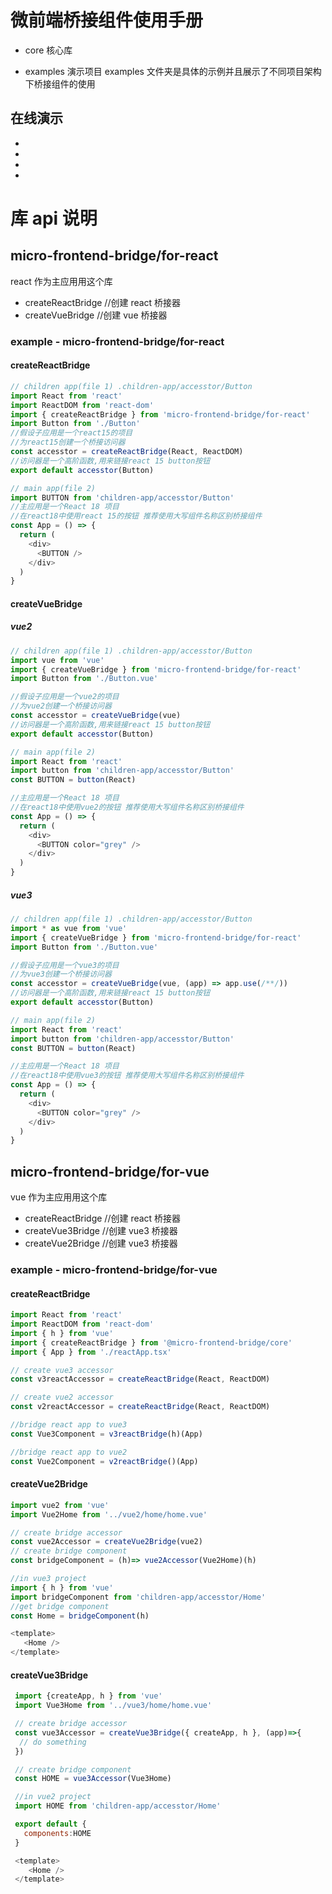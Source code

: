 # 微前端桥接组件使用手册

- core 核心库

- examples 演示项目 examples 文件夹是具体的示例并且展示了不同项目架构下桥接组件的使用

## 在线演示

-
-
-
-

# 库 api 说明

## micro-frontend-bridge/for-react

react 作为主应用用这个库

- createReactBridge //创建 react 桥接器
- createVueBridge //创建 vue 桥接器

### example - micro-frontend-bridge/for-react

#### createReactBridge

```js 以react为主应用创建其他版本的react桥接器组件用于react项目
// children app(file 1) .children-app/accesstor/Button
import React from 'react'
import ReactDOM from 'react-dom'
import { createReactBridge } from 'micro-frontend-bridge/for-react'
import Button from './Button'
//假设子应用是一个react15的项目
//为react15创建一个桥接访问器
const accesstor = createReactBridge(React, ReactDOM)
//访问器是一个高阶函数,用来链接react 15 button按钮
export default accesstor(Button)

// main app(file 2)
import BUTTON from 'children-app/accesstor/Button'
//主应用是一个React 18 项目
//在react18中使用react 15的按钮 推荐使用大写组件名称区别桥接组件
const App = () => {
  return (
    <div>
      <BUTTON />
    </div>
  )
}
```

#### createVueBridge

##### vue2

```js 以react为主应用创建vue2桥接器组件用于react项目
// children app(file 1) .children-app/accesstor/Button
import vue from 'vue'
import { createVueBridge } from 'micro-frontend-bridge/for-react'
import Button from './Button.vue'

//假设子应用是一个vue2的项目
//为vue2创建一个桥接访问器
const accesstor = createVueBridge(vue)
//访问器是一个高阶函数,用来链接react 15 button按钮
export default accesstor(Button)

// main app(file 2)
import React from 'react'
import button from 'children-app/accesstor/Button'
const BUTTON = button(React)

//主应用是一个React 18 项目
//在react18中使用vue2的按钮 推荐使用大写组件名称区别桥接组件
const App = () => {
  return (
    <div>
      <BUTTON color="grey" />
    </div>
  )
}
```

##### vue3

```js 以react为主应用创建vue3桥接器组件用于react项目
// children app(file 1) .children-app/accesstor/Button
import * as vue from 'vue'
import { createVueBridge } from 'micro-frontend-bridge/for-react'
import Button from './Button.vue'

//假设子应用是一个vue3的项目
//为vue3创建一个桥接访问器
const accesstor = createVueBridge(vue, (app) => app.use(/**/))
//访问器是一个高阶函数,用来链接react 15 button按钮
export default accesstor(Button)

// main app(file 2)
import React from 'react'
import button from 'children-app/accesstor/Button'
const BUTTON = button(React)

//主应用是一个React 18 项目
//在react18中使用vue3的按钮 推荐使用大写组件名称区别桥接组件
const App = () => {
  return (
    <div>
      <BUTTON color="grey" />
    </div>
  )
}
```

## micro-frontend-bridge/for-vue

vue 作为主应用用这个库

- createReactBridge //创建 react 桥接器
- createVue3Bridge //创建 vue3 桥接器
- createVue2Bridge //创建 vue3 桥接器

### example - micro-frontend-bridge/for-vue

#### createReactBridge

```js 创建react桥接组件在vue2和vue3项目中使用
import React from 'react'
import ReactDOM from 'react-dom'
import { h } from 'vue'
import { createReactBridge } from '@micro-frontend-bridge/core'
import { App } from './reactApp.tsx'

// create vue3 accessor
const v3reactAccessor = createReactBridge(React, ReactDOM)

// create vue2 accessor
const v2reactAccessor = createReactBridge(React, ReactDOM)

//bridge react app to vue3
const Vue3Component = v3reactBridge(h)(App)

//bridge react app to vue2
const Vue2Component = v2reactBridge()(App)
```

#### createVue2Bridge

```js 创建vue桥接组件在不同的vue项目中使用
import vue2 from 'vue'
import Vue2Home from '../vue2/home/home.vue'

// create bridge accessor
const vue2Accessor = createVue2Bridge(vue2)
// create bridge component
const bridgeComponent = (h)=> vue2Accessor(Vue2Home)(h)

//in vue3 project
import { h } from 'vue'
import bridgeComponent from 'children-app/accesstor/Home'
//get bridge component
const Home = bridgeComponent(h)

<template>
   <Home />
</template>

```

#### createVue3Bridge

```js
 import {createApp, h } from 'vue'
 import Vue3Home from '../vue3/home/home.vue'

 // create bridge accessor
 const vue3Accessor = createVue3Bridge({ createApp, h }, (app)=>{
  // do something
 })

 // create bridge component
 const HOME = vue3Accessor(Vue3Home)

 //in vue2 project
 import HOME from 'children-app/accesstor/Home'

 export default {
   components:HOME
 }

 <template>
    <Home />
 </template>
```
